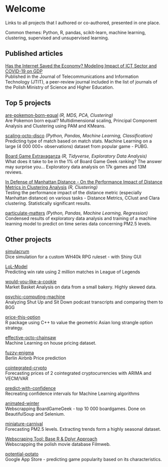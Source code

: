# Welcome
Links to all projects that I authored or co-authored, presented in one place.   
   
Common themes: Python, R, pandas, scikit-learn, machine learning, clustering, supervised and unsupervised learning.

## Published articles
[Has the Internet Saved the Economy? Modeling Impact of ICT Sector and COVID-19 on GDP](https://www.il-pib.pl/czasopisma/JTIT/2021/4/61.pdf)    
Published in the Journal of Telecommunications and Information Technology (JTIT), a peer-review journal included in the list of journals of the Polish Ministry of Science and Higher Education.

## Top 5 projects
[are-pokemon-born-equal](https://rpubs.com/Szmariu/pokemon)
*(R, MDS, PCA, Clustering)*     
Are Pokemon born equal? Multidimensional scaling, Principal Component Analysis and Clustering using PAM and KMeans.

[scaling-octo-disco](https://github.com/Szmariu/scaling-octo-disco/blob/master/code.ipynb)
*(Python, Pandas, Machine Learning, Classification)*   
Predicting type of match based on match stats. Machine Learning on a large (4 000 000+ observations) dataset from popular game - PUBG.

[Board Game Extravaganza](https://rpubs.com/Szmariu/board-game-extravaganza)
*(R, Tidyverse, Exploratory Data Analysis)*   
What does it take to be in the 1% of Board Game Geek ranking? The answer may surprise you... Exploratory data analysis on 17k games and 13M reviews.

[In Defense of Manhattan Distance - On the Performance Impact of Distance Metrics in Clustering Analysis](https://rpubs.com/Szmariu/distance-metrics-performance)
*(R, Clustering)*   
Testing the performance impact of the distance metric (especially Manhattan distance) on various tasks - Distance Metrics, CClust and Clara clustering. Statistically significant results.

[particulate-matters](https://github.com/Szmariu/particulate-matters/blob/main/final_analysis.ipynb)
*(Python, Pandas, Machine Learning, Regression)*   
Condensed results of exploratory data analysis and training of a machine learning model to predict on time series data concerning PM2.5 levels.

## Other projects
[simulacrum](https://github.com/Szmariu/simulacrum)   
Dice simulation for a custom WH40k RPG ruleset - with Shiny GUI

[LoL-Model](https://github.com/Szmariu/LoL-Model/blob/master/LOL_Model.ipynb)   
Predicting win rate using 2 million matches in League of Legends

[would-you-like-a-cookie](https://github.com/Szmariu/would-you-like-a-cookie/blob/master/markdown.pdf)  
Market Basket Analysis on data from a small bakery. Highly skewed data.

[psychic-computing-machine](https://github.com/Szmariu/psychic-computing-machine/blob/master/TextMining.ipynb)   
Analyzing Shut Up and Sit Down podcast transcripts and comparing them to BGG

[price-this-option](https://github.com/Szmariu/price-this-option)  
R package using C++ to value the geometric Asian long strangle option strategy.

[effective-octo-chainsaw](https://github.com/Szmariu/effective-octo-chainsaw/blob/master/code.ipynb)   
Machine Learning on house pricing dataset.

[fuzzy-enigma](https://github.com/Szmariu/fuzzy-enigma/blob/master/fuzzy_enigma.ipynb)  
Berlin Airbnb Price prediction

[cointegrated-crypto](https://github.com/Szmariu/cointegrated-crypto)  
Forecasting prices of 2 cointegrated cryptocurrencies with ARIMA and VECM/VAR

[predict-with-confidence](https://github.com/Szmariu/predict-with-confidence)  
Recreating confidence intervals for Machine Learning algorithms

[animated-winter](https://github.com/Szmariu/animated-winter/blob/master/code.ipynb)   
Webscrapping BoardGameGeek - top 10 000 boardgames. Done on BeautifulSoup and Selenium.

[miniature-carnival](https://github.com/Szmariu/miniature-carnival)   
Forecasting PM2.5 levels. Extracting trends form a highly seasonal dataset.

[Webscraping Tool: Base R & Dplyr Approach](https://rpubs.com/Szmariu/webscraping)  
Webscrapping the polish movie database Filmweb. 

[potential-potato](https://github.com/Szmariu/potential-potato)   
Google App Store - predicting game popularity based on its characteristics.
